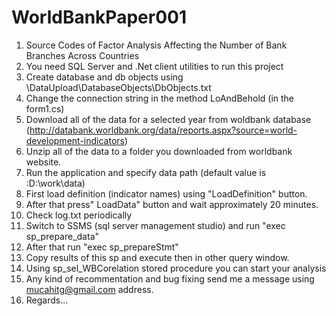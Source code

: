 # WorldBankPaper001
1. Source Codes of Factor Analysis Affecting the Number of Bank Branches Across Countries 
2. You need SQL Server and .Net client utilities to run this project
3. Create database and db objects using \DataUpload\DatabaseObjects\DbObjects.txt
4. Change the connection string in the method LoAndBehold (in the form1.cs)
5. Download all of the data for a selected year from woldbank database (http://databank.worldbank.org/data/reports.aspx?source=world-development-indicators)
6. Unzip all of the data to a folder you downloaded from worldbank website.
7. Run the application and specify data path (default value is :D:\work\data\)
8. First load definition (indicator names) using "LoadDefinition" button.
9. After that press" LoadData" button and wait approximately 20 minutes. 
10. Check log.txt periodically
11. Switch to  SSMS (sql server management studio) and run  "exec sp_prepare_data"
12. After that run "exec sp_prepareStmt"  
13. Copy results of this sp and execute then in other query window.
14. Using sp_sel_WBCorelation stored procedure you can start your analysis
15. Any kind of recommentation and bug fixing send me a message using mucahitg@gmail.com address. 
16. Regards...
